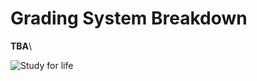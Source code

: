 # Grading System Breakdown

**TBA**\

![Study for life](http://www.phdcomics.com/comics/archive/phd041816s.gif)
